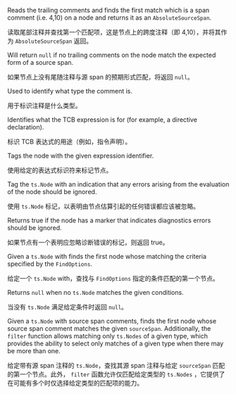 Reads the trailing comments and finds the first match which is a span comment \(i.e. 4,10\) on a
node and returns it as an `AbsoluteSourceSpan`.

读取尾部注释并查找第一个匹配项，这是节点上的跨度注释（即 4,10），并将其作为 `AbsoluteSourceSpan`
返回。

Will return `null` if no trailing comments on the node match the expected form of a source span.

如果节点上没有尾随注释与源 span 的预期形式匹配，将返回 `null`。

Used to identify what type the comment is.

用于标识注释是什么类型。

Identifies what the TCB expression is for \(for example, a directive declaration\).

标识 TCB 表达式的用途（例如，指令声明）。

Tags the node with the given expression identifier.

使用给定的表达式标识符来标记节点。

Tag the `ts.Node` with an indication that any errors arising from the evaluation of the node
should be ignored.

使用 `ts.Node` 标记，以表明由节点估算引起的任何错误都应该被忽略。

Returns true if the node has a marker that indicates diagnostics errors should be ignored.

如果节点有一个表明应忽略诊断错误的标记，则返回 true。

Given a `ts.Node` with finds the first node whose matching the criteria specified
by the `FindOptions`.

给定一个 `ts.Node` with，查找与 `FindOptions` 指定的条件匹配的第一个节点。

Returns `null` when no `ts.Node` matches the given conditions.

当没有 `ts.Node` 满足给定条件时返回 `null`。

Given a `ts.Node` with source span comments, finds the first node whose source span comment
matches the given `sourceSpan`. Additionally, the `filter` function allows matching only
`ts.Nodes` of a given type, which provides the ability to select only matches of a given type
when there may be more than one.

给定带有源 span 注释的 `ts.Node`，查找其源 span 注释与给定 `sourceSpan` 匹配的第一个节点。此外，
`filter` 函数允许仅匹配给定类型的 `ts.Nodes`
，它提供了在可能有多个时仅选择给定类型的匹配项的能力。